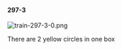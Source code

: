 #### 297-3
![train-297-3-0.png](https://github.com/lil-lab/nlvr/raw/master/nlvr/train/images/74/train-297-3-0.png "train-297-3-0.png")

There are 2 yellow circles in one box